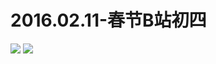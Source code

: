# 2016.02.11-春节B站初四
![](https://bilicoverimg.github.io/2016/2016.02.11-春节B站初四.jpg)
![](https://bilicoverimg.github.io/2016/2016.02.11-春节初四%28平板截图%29.jpg)
